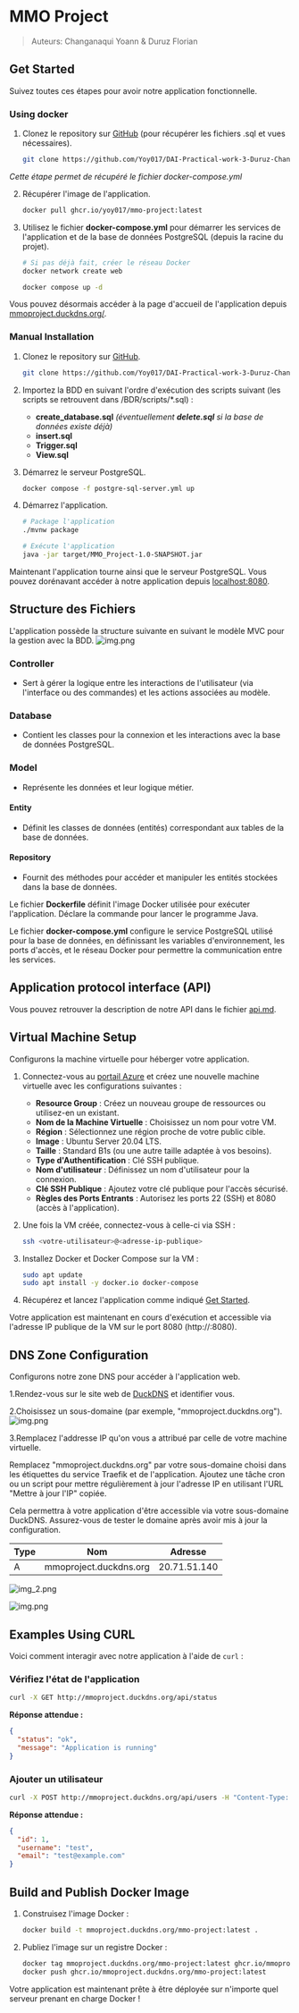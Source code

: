 # MMO Project

>Auteurs: Changanaqui Yoann & Duruz Florian

## Get Started

Suivez toutes ces étapes pour avoir notre application fonctionnelle.

### Using docker

1. Clonez le repository sur [GitHub](https://github.com/Yoy017/DAI-Practical-work-3-Duruz-Changanaqui.git) (pour récupérer les fichiers .sql et vues nécessaires).

   ```sh
   git clone https://github.com/Yoy017/DAI-Practical-work-3-Duruz-Changanaqui.git
   ```
   
*Cette étape permet de récupéré le fichier docker-compose.yml*

2. Récupérer l'image de l'application.

   ```sh
   docker pull ghcr.io/yoy017/mmo-project:latest
   ```

3. Utilisez le fichier **docker-compose.yml** pour démarrer les services de l'application et de la base de données PostgreSQL (depuis la racine du projet).

   ```sh
   # Si pas déjà fait, créer le réseau Docker
   docker network create web
   
   docker compose up -d
   ```
   
Vous pouvez désormais accéder à la page d'accueil de l'application depuis [mmoproject.duckdns.org/](https://mmoproject.duckdns.org/).

### Manual Installation

1. Clonez le repository sur [GitHub](https://github.com/Yoy017/DAI-Practical-work-3-Duruz-Changanaqui.git).

   ```sh
   git clone https://github.com/Yoy017/DAI-Practical-work-3-Duruz-Changanaqui.git
   ```

2. Importez la BDD en suivant l'ordre d'exécution des scripts suivant (les scripts se retrouvent dans /BDR/scripts/*.sql) :

    - **create_database.sql** *(éventuellement **delete.sql** si la base de données existe déjà)*
    - **insert.sql**
    - **Trigger.sql**
    - **View.sql**

3. Démarrez le serveur PostgreSQL.

   ```sh
   docker compose -f postgre-sql-server.yml up
   ```

4. Démarrez l'application.

   ```sh
   # Package l'application
   ./mvnw package

   # Exécute l'application
   java -jar target/MMO_Project-1.0-SNAPSHOT.jar
   ```

Maintenant l'application tourne ainsi que le serveur PostgreSQL. Vous pouvez dorénavant accéder à notre application depuis [localhost:8080](http://localhost:8080).

## Structure des Fichiers

L'application possède la structure suivante en suivant le modèle MVC pour la gestion avec la BDD.
![img.png](img/img.png)

### Controller

- Sert à gérer la logique entre les interactions de l'utilisateur (via l'interface ou des commandes) et les actions associées au modèle.

### Database

- Contient les classes pour la connexion et les interactions avec la base de données PostgreSQL.

### Model

- Représente les données et leur logique métier.

#### Entity

- Définit les classes de données (entités) correspondant aux tables de la base de données.

#### Repository

- Fournit des méthodes pour accéder et manipuler les entités stockées dans la base de données.

Le fichier **Dockerfile** définit l'image Docker utilisée pour exécuter l'application. Déclare la commande pour lancer le programme Java.

Le fichier **docker-compose.yml** configure le service PostgreSQL utilisé pour la base de données, en définissant les variables d'environnement, les ports d'accès, et le réseau Docker pour permettre la communication entre les services.

## Application protocol interface (API)

Vous pouvez retrouver la description de notre API dans le fichier [api.md](./api.md).

## Virtual Machine Setup

Configurons la machine virtuelle pour héberger votre application.

1. Connectez-vous au [portail Azure](https://portal.azure.com/) et créez une nouvelle machine virtuelle avec les configurations suivantes :
    - **Resource Group** : Créez un nouveau groupe de ressources ou utilisez-en un existant.
    - **Nom de la Machine Virtuelle** : Choisissez un nom pour votre VM.
    - **Région** : Sélectionnez une région proche de votre public cible.
    - **Image** : Ubuntu Server 20.04 LTS.
    - **Taille** : Standard B1s (ou une autre taille adaptée à vos besoins).
    - **Type d'Authentification** : Clé SSH publique.
    - **Nom d'utilisateur** : Définissez un nom d'utilisateur pour la connexion.
    - **Clé SSH Publique** : Ajoutez votre clé publique pour l'accès sécurisé.
    - **Règles des Ports Entrants** : Autorisez les ports 22 (SSH) et 8080 (accès à l'application).

2. Une fois la VM créée, connectez-vous à celle-ci via SSH :

   ```sh
   ssh <votre-utilisateur>@<adresse-ip-publique>
   ```

3. Installez Docker et Docker Compose sur la VM :

   ```sh
   sudo apt update
   sudo apt install -y docker.io docker-compose
   ```

4. Récupérez et lancez l'application comme indiqué [Get Started](#get-started).

Votre application est maintenant en cours d'exécution et accessible via l'adresse IP publique de la VM sur le port 8080 (http://<adresse-ip-publique>:8080).

## DNS Zone Configuration

Configurons notre zone DNS pour accéder à l'application web.

1.Rendez-vous sur le site web de [DuckDNS](https://www.duckdns.org/) et identifier vous.

2.Choisissez un sous-domaine (par exemple, "mmoproject.duckdns.org").
![img.png](img/duckdns.png)

3.Remplacez l'addresse IP qu'on vous a attribué par celle de votre machine virtuelle.

Remplacez "mmoproject.duckdns.org" par votre sous-domaine choisi dans les étiquettes du service Traefik et de l'application.
Ajoutez une tâche cron ou un script pour mettre régulièrement à jour l'adresse IP en utilisant l'URL "Mettre à jour l'IP" copiée.

Cela permettra à votre application d'être accessible via votre sous-domaine DuckDNS. Assurez-vous de tester le domaine après avoir mis à jour la configuration.

| Type | Nom                    | Adresse                 |
|------|------------------------|-------------------------|
| A    | mmoproject.duckdns.org | 20.71.51.140           |

![img_2.png](img/img_2.png)

![img.png](img/allSetUp.png)

## Examples Using CURL

Voici comment interagir avec notre application à l'aide de `curl` :

### Vérifiez l'état de l'application

```sh
curl -X GET http://mmoproject.duckdns.org/api/status
```

**Réponse attendue :**

```json
{
  "status": "ok",
  "message": "Application is running"
}
```

### Ajouter un utilisateur

```sh
curl -X POST http://mmoproject.duckdns.org/api/users -H "Content-Type: application/json" -d '{"username": "test", "email": "test@example.com"}'
```

**Réponse attendue :**

```json
{
  "id": 1,
  "username": "test",
  "email": "test@example.com"
}
```

## Build and Publish Docker Image

1. Construisez l'image Docker :

   ```sh
   docker build -t mmoproject.duckdns.org/mmo-project:latest .
   ```

2. Publiez l'image sur un registre Docker :

   ```sh
   docker tag mmoproject.duckdns.org/mmo-project:latest ghcr.io/mmoproject.duckdns.org/mmo-project:latest
   docker push ghcr.io/mmoproject.duckdns.org/mmo-project:latest
   ```

Votre application est maintenant prête à être déployée sur n'importe quel serveur prenant en charge Docker !